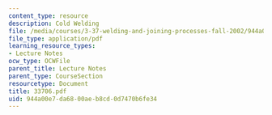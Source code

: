 ```yaml
---
content_type: resource
description: Cold Welding
file: /media/courses/3-37-welding-and-joining-processes-fall-2002/944a00e7da6800aeb8cd0d7470b6fe34_33706.pdf
file_type: application/pdf
learning_resource_types:
- Lecture Notes
ocw_type: OCWFile
parent_title: Lecture Notes
parent_type: CourseSection
resourcetype: Document
title: 33706.pdf
uid: 944a00e7-da68-00ae-b8cd-0d7470b6fe34
---
```

